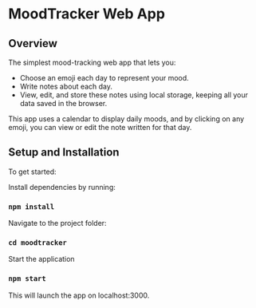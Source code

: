 # MoodTracker Web App

## Overview

The simplest mood-tracking web app that lets you:

- Choose an emoji each day to represent your mood.
- Write notes about each day.
- View, edit, and store these notes using local storage, keeping all your data saved in the browser.

This app uses a calendar to display daily moods, and by clicking on any emoji, you can view or edit the note written for that day.

## Setup and Installation

To get started:

Install dependencies by running:
### `npm install`

Navigate to the project folder:
### `cd moodtracker`

Start the application
### `npm start`

This will launch the app on localhost:3000.


